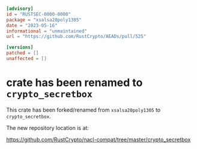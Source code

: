 ```toml
[advisory]
id = "RUSTSEC-0000-0000"
package = "xsalsa20poly1305"
date = "2023-05-16"
informational = "unmaintained"
url = "https://github.com/RustCrypto/AEADs/pull/525"

[versions]
patched = []
unaffected = []
```

# crate has been renamed to `crypto_secretbox`

This crate has been forked/renamed from `xsalsa20poly1305` to `crypto_secretbox`.

The new repository location is at:

<https://github.com/RustCrypto/nacl-compat/tree/master/crypto_secretbox>
